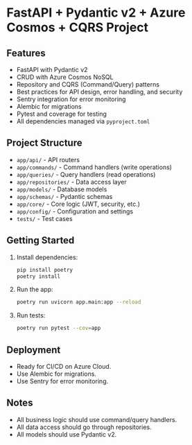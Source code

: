 # FastAPI + Pydantic v2 + Azure Cosmos + CQRS Project

## Features
- FastAPI with Pydantic v2
- CRUD with Azure Cosmos NoSQL
- Repository and CQRS (Command/Query) patterns
- Best practices for API design, error handling, and security
- Sentry integration for error monitoring
- Alembic for migrations
- Pytest and coverage for testing
- All dependencies managed via `pyproject.toml`

## Project Structure
- `app/api/` - API routers
- `app/commands/` - Command handlers (write operations)
- `app/queries/` - Query handlers (read operations)
- `app/repositories/` - Data access layer
- `app/models/` - Database models
- `app/schemas/` - Pydantic schemas
- `app/core/` - Core logic (JWT, security, etc.)
- `app/config/` - Configuration and settings
- `tests/` - Test cases

## Getting Started
1. Install dependencies:
   ```sh
   pip install poetry
   poetry install
   ```
2. Run the app:
   ```sh
   poetry run uvicorn app.main:app --reload
   ```
3. Run tests:
   ```sh
   poetry run pytest --cov=app
   ```

## Deployment
- Ready for CI/CD on Azure Cloud.
- Use Alembic for migrations.
- Use Sentry for error monitoring.

## Notes
- All business logic should use command/query handlers.
- All data access should go through repositories.
- All models should use Pydantic v2.
